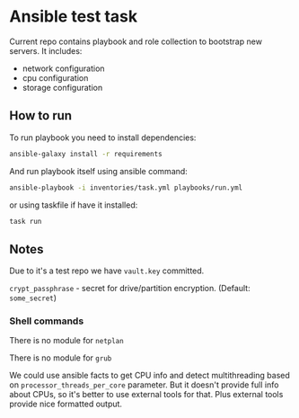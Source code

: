 # Ansible test task

Current repo contains playbook and role collection to bootstrap new servers. It includes:

- network configuration
- cpu configuration
- storage configuration

## How to run

To run playbook you need to install dependencies:

```bash
ansible-galaxy install -r requirements
```

And run playbook itself using ansible command:

```bash
ansible-playbook -i inventories/task.yml playbooks/run.yml
```

or using taskfile if have it installed:

```bash
task run
```

## Notes

Due to it's a test repo we have `vault.key` committed.

`crypt_passphrase` - secret for drive/partition encryption. (Default: `some_secret`)

### Shell commands

There is no module for `netplan`

There is no module for `grub`

We could use ansible facts to get CPU info and detect multithreading based on `processor_threads_per_core` parameter. 
But it doesn't provide full info about CPUs, so it's better to use external tools for that. Plus external tools provide nice formatted output.
